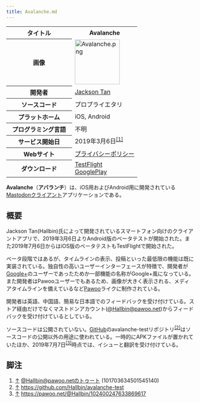 ```yaml
---
title: Avalanche.md
---
```

<div>

<table>
<colgroup>
<col style="width: 50%" />
<col style="width: 50%" />
</colgroup>
<tbody>
<tr class="header">
<th>タイトル</th>
<th>Avalanche</th>
</tr>

<tr class="odd">
<th>画像</th>
<td><a href="/%E3%83%95%E3%82%A1%E3%82%A4%E3%83%AB:Avalanche.png"><img src="/images/thumb/e/ed/Avalanche.png/120px-Avalanche.png" srcset="/images/thumb/e/ed/Avalanche.png/180px-Avalanche.png 1.5x, /images/thumb/e/ed/Avalanche.png/240px-Avalanche.png 2x" width="120" height="120" alt="Avalanche.png" /></a></td>
</tr>
<tr class="even">
<th scope="row">開発者</th>
<td><a href="https://pawoo.net/@hallbin" rel="nofollow">Jackson Tan</a></td>
</tr>
<tr class="odd">
<th scope="row">ソースコード</th>
<td>プロプライエタリ</td>
</tr>
<tr class="even">
<th scope="row">プラットホーム</th>
<td>iOS, Android</td>
</tr>
<tr class="odd">
<th scope="row">プログラミング言語</th>
<td>不明</td>
</tr>
<tr class="even">
<th scope="row">サービス開始日</th>
<td>2019年3月6日<sup><a href="#cite_note-1">[1]</a></sup></td>
</tr>
<tr class="odd">
<th scope="row">Webサイト</th>
<td><a href="https://sites.google.com/view/avalanche-privacy-policy/home" rel="nofollow">プライバシーポリシー</a></td>
</tr>
<tr class="even">
<th scope="row">ダウンロード</th>
<td><a href="https://testflight.apple.com/join/2Cv2j78K" rel="nofollow">TestFlight</a><br />
<a href="https://play.google.com/store/apps/details?id=com.avalanche.avalanche" rel="nofollow">GooglePlay</a></td>
</tr>
</tbody>
</table>

  

**Avalanche**（**アバランチ**）は、iOS用およびAndroid用に開発されている[Mastodon](/%E3%83%9E%E3%82%B9%E3%83%88%E3%83%89%E3%83%B3 "マストドン")[クライアント](/%E3%82%AF%E3%83%A9%E3%82%A4%E3%82%A2%E3%83%B3%E3%83%88 "クライアント")アプリケーションである。

## 概要

Jackson Tan(Hallbin)氏によって開発されているスマートフォン向けのクライアントアプリで、2019年3月6日よりAndroid版のベータテストが開始された。また2019年7月6日からはiOS版のベータテストもTestFlightで開始された。

ベータ段階ではあるが、タイムラインの表示、投稿といった最低限の機能は既に実装されている。独自性の高いユーザーインターフェースが特徴で、開発者が[Google+](/Google%2B "Google+")のユーザーであったためか一部機能の名称がGoogle+風になっている。また開発者はPawooユーザーでもあるため、画像が大きく表示される、メディアタイムラインを備えているなど[Pawoo](/Pawoo "Pawoo")ライクに制作されている。

開発者は英語、中国語、簡易な日本語でのフィードバックを受け付けている。ストア経由だけでなくマストドンアカウント(<a href="https://pawoo.net/@hallbin" rel="nofollow">@Hallbin@pawoo.net</a>)からフィードバックを受け付けているとしている。

ソースコードは公開されていない。[GitHub](/GitHub "GitHub")のavalanche-testリポジトリ<sup>[\[2\]](#cite_note-2)</sup>はソースコードの公開以外の用途に使われている。一時的にAPKファイルが置かれていたほか、2019年7月7日<sup>[\[3\]](#cite_note-3)</sup>時点では、イシューと翻訳を受け付けている。

## 脚注

<div>

1.  [↑](#cite_ref-1) <a href="https://pawoo.net/@Hallbin/101703634501545140" rel="nofollow">@Hallbin@pawoo.netのトゥート (101703634501545140)</a>
2.  [↑](#cite_ref-2) <a href="https://github.com/Hallbin/avalanche-test" rel="nofollow">https://github.com/Hallbin/avalanche-test</a>
3.  [↑](#cite_ref-3) <a href="https://pawoo.net/@Hallbin/102400247633869617" rel="nofollow">https://pawoo.net/@Hallbin/102400247633869617</a>

</div>

</div>
